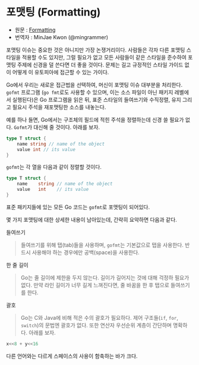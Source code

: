 # 포맷팅 (Formatting)
* 원문 : [Formatting](https://golang.org/doc/effective_go.html#formatting)
* 번역자 : MinJae Kwon (@mingrammer)


포맷팅 이슈는 중요한 것은 아니지만 가장 논쟁거리이다. 사람들은 각자 다른 포맷팅 스타일을 적용할 수도 있지만, 그럴 필요가 없고 모든 사람들이 같은 스타일을 준수하여 포맷팅 주제에 신경을 덜 쓴다면 더 좋을 것이다. 문제는 길고 규정적인 스타일 가이드 없이 어떻게 이 유토피아에 접근할 수 있는 가이다.


Go에서 우리는 새로운 접근법을 선택하여, 머신이 포맷팅 이슈 대부분을 처리한다. `gofmt` 프로그램 (`go fmt`로도 사용할 수 있으며, 이는 소스 파일이 아닌 패키지 레벨에서 실행된다)은 Go 프로그램을 읽은 뒤, 표준 스타일의 들여쓰기와 수직정렬, 유지 그리고 필요시 주석을 재포맷팅한 소스를 내놓는다.


예를 하나 들면, Go에서는 구조체의 필드에 적힌 주석을 정렬하는데 신경 쓸 필요가 없다. `Gofmt`가 대신해 줄 것이다. 아래를 보자.

```go
type T struct {
    name string // name of the object
    value int // its value
}
```

`gofmt`는 각 열을 다음과 같이 정렬할 것이다.

```go
type T struct {
    name    string // name of the object
    value   int    // its value
}
```


표준 패키지들에 있는 모든 Go 코드는 `gofmt`로 포맷팅이 되어있다.


몇 가지 포맷팅에 대한 상세한 내용이 남아있는데, 간략히 요악하면 다음과 같다.


들여쓰기

> 들여쓰기를 위해 탭(tab)들을 사용하며, `gofmt`는 기본값으로 탭을 사용한다. 반드시 사용해야 하는 경우에만 공백(space)을 사용한다.

한 줄 길이

> Go는 줄 길이에 제한을 두지 않는다. 길이가 길어지는 것에 대해 걱정하 필요가 없다. 만약 라인 길이가 너무 길게 느껴진다면, 줄 바꿈을 한 후 탭으로 들여쓰기를 한다.

괄호

> Go는 C와 Java에 비해 적은 수의 괄호가 필요하다. 제어 구조들(`if`, `for`, `switch`)의 문법엔 괄호가 없다. 또한 연산자 우선순위 계층이 간단하며 명확하다. 아래를 보자.

```go
x<<8 + y<<16
```

다른 언어와는 다르게 스페이스의 사용이 함축하는 바가 크다.
